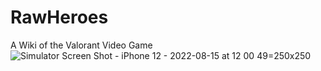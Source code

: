 # RawHeroes
A Wiki of the Valorant Video Game
![Simulator Screen Shot - iPhone 12 - 2022-08-15 at 12 00 49](https://user-images.githubusercontent.com/61477561/184671241-171b0b29-8d5b-4d3d-968d-2e19b0e55a0d.png )=250x250

